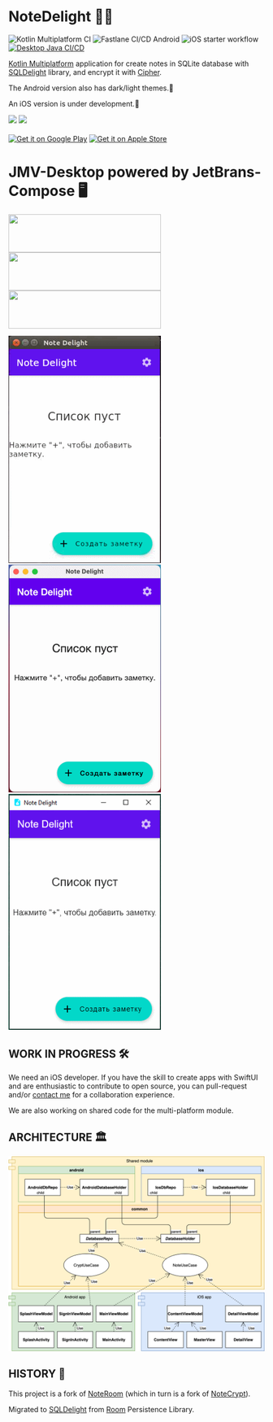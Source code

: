 # NoteDelight 📝🔐

![Kotlin Multiplatform CI](https://github.com/softartdev/NoteDelight/workflows/Kotlin%20Multiplatform%20CI/badge.svg)
![Fastlane CI/CD Android](https://github.com/softartdev/NoteDelight/workflows/Fastlane%20CI/CD%20Android/badge.svg)
![iOS starter workflow](https://github.com/softartdev/NoteDelight/workflows/iOS%20starter%20workflow/badge.svg)
[![Desktop Java CI/CD](https://github.com/softartdev/NoteDelight/actions/workflows/desktop.yaml/badge.svg)](https://github.com/softartdev/NoteDelight/actions/workflows/desktop.yaml)

[Kotlin Multiplatform](https://kotlinlang.org/lp/mobile/) application for create notes in SQLite database
with [SQLDelight](https://github.com/cashapp/sqldelight) library, and encrypt it
with [Cipher](https://www.zetetic.net/sqlcipher/).

The Android version also has dark/light themes.🤖

An iOS version is under development.📱

<img src="https://github.com/softartdev/NoteDelight/raw/master/demo_android.gif" height="500" />    <img src="https://github.com/softartdev/NoteDelight/raw/master/demo_ios.gif" height="500" />

<p>
  <a href="https://play.google.com/store/apps/details?id=com.softartdev.noteroom"><img alt="Get it on Google Play" src="https://play.google.com/intl/en_us/badges/images/apps/en-play-badge-border.png" width="300" height="80px" align="middle"/></a>
  <a href="https://apps.apple.com/us/app/note-delight/id1455590246"><img alt="Get it on Apple Store" src="https://raw.githubusercontent.com/softartdev/NoteDelight/devops/screenshoots/Download_on_the_App_Store_Badge_US-UK_RGB_blk_092917.svg" width="300" height="80px" align="middle"/></a>
</p>

# JMV-Desktop powered by JetBrans-Compose 🖥

<img src="https://raw.githubusercontent.com/softartdev/NoteDelight/devops/screenshoots/snap-store-black.svg" width="300" height="75px" align="middle" />
<img src="https://raw.githubusercontent.com/softartdev/NoteDelight/devops/screenshoots/Download_on_the_Mac_App_Store_Badge_US-UK_RGB_blk_092917.svg" width="300" height="75px" align="middle" />
<img src="https://raw.githubusercontent.com/softartdev/NoteDelight/devops/screenshoots/English_get it from MS_864X312.svg" width="300" height="75px" align="middle" />

![](screenshoots/linux/anigif.gif)
![](screenshoots/mac/anigif.gif)
![](screenshoots/win/anigif.gif)

## WORK IN PROGRESS 🛠

We need an iOS developer. If you have the skill to create apps with SwiftUI and are enthusiastic to contribute to open
source, you can pull-request and/or [contact me](https://t.me/Archi_bald) for a collaboration experience.

We are also working on shared code for the multi-platform module.

## ARCHITECTURE 🏛

![Architecture blueprint for this project](architecture.png)

## HISTORY 📜

This project is a fork of [NoteRoom](https://github.com/softartdev/NoteRoom) (which in turn is a fork
of [NoteCrypt](https://github.com/softartdev/NoteCrypt)).

Migrated to [SQLDelight](https://github.com/cashapp/sqldelight)
from [Room](https://developer.android.com/topic/libraries/architecture/room) Persistence Library.
